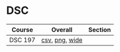 # DSC

| Course | Overall | Section |
| ------ | ------- | ------- |
| DSC 197 | [csv](https://github.com/UCSD-Historical-Enrollment-Data/2024Summer3/blob/main/overall/DSC%20197.csv), [png](https://raw.githubusercontent.com/UCSD-Historical-Enrollment-Data/2024Summer3/main/plot_overall/DSC%20197.png), [wide](https://raw.githubusercontent.com/UCSD-Historical-Enrollment-Data/2024Summer3/main/plot_overall_wide/DSC%20197.png) |  |
